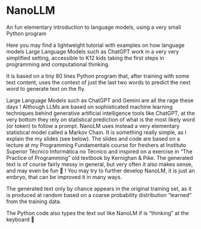 # NanoLLM
An fun elementary introduction to language models, using a very small Python program


Here you may find a lightweight tutorial with examples on how language models Large Language Models such as ChatGPT work in a very very simplified setting, accessible to K12 kids taking the first steps in programming and computational thinking.

It is based on a tiny 80 lines Python program that, after training with some text content, uses the context of just the last two words to predict the next word to generate text on the fly.

Large Language Models such as ChatGPT and Gemini are all the rage these days ! Although LLMs are based on sophisticated machine learning techniques behind generative artificial intelligence tools like ChatGPT, at the very bottom they rely on statistical prediction of what is the most likely word (or token) to follow a prompt. NanoLM uses instead a very elementary statistical model called a Markov Chain. It is something really simple, as I explain the my slides (see below).
The slides and code are based on a lecture at my Programming Fundamentals course for freshers at Instituto Superior Técnico Informática no Técnico and inspired on a exercise in “The Practice of Programming” old textbook by Kernighan & Pike.
The generated text is of course fairly messy in general, but very often it also makes sense, and may even be fun 🙂 ! You may try to further develop NanoLM, it is just an embryo, that can be improved it in many ways.

The generated text only by chance appears in the original training set, as it is produced at random based on a coarse probability distribution “learned” from the training data.

The Python code also types the text out like NanoLM if is “thinking” at the keyboard 🙂


